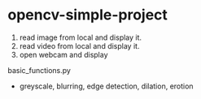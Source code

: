 # opencv-simple-project


1. read image from local and display it.
2. read video from local and display it.
3. open webcam and display 


basic_functions.py
 - greyscale, blurring, edge detection, dilation, erotion
